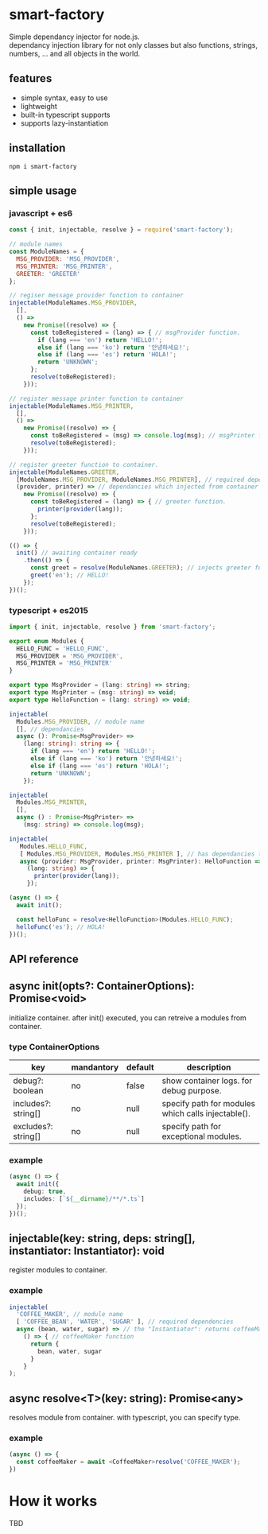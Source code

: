 # smart-factory
Simple dependancy injector for node.js.  
dependancy injection library for not only classes but also functions, strings, numbers, ... and all objects in the world.

## features
- simple syntax, easy to use
- lightweight
- built-in typescript supports
- supports lazy-instantiation

## installation
```
npm i smart-factory
```

## simple usage
### javascript + es6
```javascript
const { init, injectable, resolve } = require('smart-factory');

// module names
const ModuleNames = {
  MSG_PROVIDER: 'MSG_PROVIDER',
  MSG_PRINTER: 'MSG_PRINTER',
  GREETER: 'GREETER'
};

// regiser message provider function to container
injectable(ModuleNames.MSG_PROVIDER,
  [], 
  () =>
    new Promise((resolve) => {
      const toBeRegistered = (lang) => { // msgProvider function.
        if (lang === 'en') return 'HELLO!';
        else if (lang === 'ko') return '안녕하세요!';
        else if (lang === 'es') return 'HOLA!';
        return 'UNKNOWN';
      };
      resolve(toBeRegistered);
    }));

// register message printer function to container
injectable(ModuleNames.MSG_PRINTER,
  [], 
  () => 
    new Promise((resolve) => {
      const toBeRegistered = (msg) => console.log(msg); // msgPrinter function
      resolve(toBeRegistered);
    }));

// register greeter function to container.
injectable(ModuleNames.GREETER,
  [ModuleNames.MSG_PROVIDER, ModuleNames.MSG_PRINTER], // required dependancies
  (provider, printer) => // dependancies which injected from container
    new Promise((resolve) => {
      const toBeRegistered = (lang) => { // greeter function.
        printer(provider(lang));
      };
      resolve(toBeRegistered);
    }));

(() => {
  init() // awaiting container ready
    .then(() => {
      const greet = resolve(ModuleNames.GREETER); // injects greeter function from container.
      greet('en'); // HELLO!
    });
})();
```
### typescript + es2015
```typescript
import { init, injectable, resolve } from 'smart-factory';

export enum Modules {
  HELLO_FUNC = 'HELLO_FUNC',
  MSG_PROVIDER = 'MSG_PROVIDER',
  MSG_PRINTER = 'MSG_PRINTER'
}

export type MsgProvider = (lang: string) => string;
export type MsgPrinter = (msg: string) => void;
export type HelloFunction = (lang: string) => void;

injectable(
  Modules.MSG_PROVIDER, // module name
  [], // dependancies
  async (): Promise<MsgProvider> =>
    (lang: string): string => {
      if (lang === 'en') return 'HELLO!';
      else if (lang === 'ko') return '안녕하세요!';
      else if (lang === 'es') return 'HOLA!';
      return 'UNKNOWN';
    });

injectable(
  Modules.MSG_PRINTER,
  [],
  async () : Promise<MsgPrinter> =>
    (msg: string) => console.log(msg);

injectable(
   Modules.HELLO_FUNC,
   [ Modules.MSG_PROVIDER, Modules.MSG_PRINTER ], // has dependancies to MsgProvider, MsgPrinter
   async (provider: MsgProvider, printer: MsgPrinter): HelloFunction =>
     (lang: string) => {
       printer(provider(lang));
     });

(async () => {
  await init();

  const helloFunc = resolve<HelloFunction>(Modules.HELLO_FUNC);
  helloFunc('es'); // HOLA!
})();
```

## API reference
## async init(opts?: ContainerOptions): Promise\<void>
initialize container. after init() executed, you can retreive a modules from container.
### type ContainerOptions
| key | mandantory | default | description |
| --- | --- | -- | -- |
| debug?: boolean | no | false | show container logs. for debug purpose. |
| includes?: string[] | no | null | specify path for modules which calls injectable(). |
| excludes?: string[] | no | null | specify path for exceptional modules. |
### example
```typescript
(async () => {
  await init({
    debug: true,
    includes: [`${__dirname}/**/*.ts`]
  });
})();
```
##  injectable(key: string, deps: string[], instantiator: Instantiator): void
register modules to container. 
### example
```typescript
injectable(
  'COFFEE_MAKER', // module name
  [ 'COFFEE_BEAN', 'WATER', 'SUGAR' ], // required dependencies
  async (bean, water, sugar) => // the "Instantiator": returns coffeeMaker function. 
    () => { // coffeeMaker function
      return {
        bean, water, sugar
      }
    }
);
```
## async resolve\<T>(key: string): Promise\<any>
resolves module from container. with typescript, you can specify type.
### example
```typescript
(async () => {
  const coffeeMaker = await <CoffeeMaker>resolve('COFFEE_MAKER');
})
```

# How it works
TBD